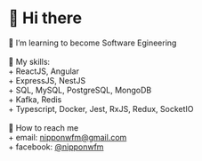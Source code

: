<h1>👋 Hi there</h1>
👀 I’m learning to become Software Egineering<br><br>
📜 My skills:<br>
+ ReactJS, Angular<br>
+ ExpressJS, NestJS<br>
+ SQL, MySQL, PostgreSQL, MongoDB<br>
+ Kafka, Redis<br>
+ Typescript, Docker, Jest, RxJS, Redux, SocketIO<br><br>
🌈 How to reach me <br>
+ email: <a href="#">nipponwfm@gmail.com</a><br>
+ facebook: <a href="https://www.facebook.com/nipponwfm">@nipponwfm</a><br>
<!---
nipponwfm/nipponwfm is a ✨ special ✨ repository because its `README.md` (this file) appears on your GitHub profile.
You can click the Preview link to take a look at your changes.
--->
